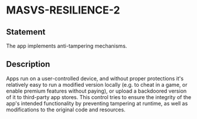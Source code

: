 # MASVS-RESILIENCE-2

## Statement

The app implements anti-tampering mechanisms.

## Description

Apps run on a user-controlled device, and without proper protections it's relatively easy to run a modified version locally (e.g. to cheat in a game, or enable premium features without paying), or upload a backdoored version of it to third-party app stores. This control tries to ensure the integrity of the app's intended functionality by preventing tampering at runtime, as well as modifications to the original code and resources.
